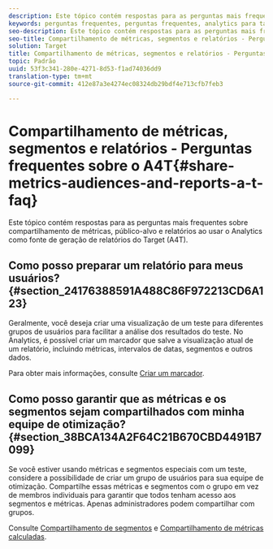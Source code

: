 ```yaml
---
description: Este tópico contém respostas para as perguntas mais frequentes sobre compartilhamento de métricas, público-alvo e relatórios ao usar o Analytics como fonte de geração de relatórios do Target (A4T).
keywords: perguntas frequentes, perguntas frequentes, analytics para target, a4T, compartilhar relatórios
seo-description: Este tópico contém respostas para as perguntas mais frequentes sobre compartilhamento de métricas, público-alvo e relatórios ao usar o Analytics como fonte de geração de relatórios do Target (A4T).
seo-title: Compartilhamento de métricas, segmentos e relatórios - Perguntas frequentes sobre o A4T
solution: Target
title: Compartilhamento de métricas, segmentos e relatórios - Perguntas frequentes sobre o A4T
topic: Padrão
uuid: 53f3c341-280e-4271-8d53-f1ad74036dd9
translation-type: tm+mt
source-git-commit: 412e87a3e4274ec08324db29bdf4e713cfb7feb3

---
```



# Compartilhamento de métricas, segmentos e relatórios - Perguntas frequentes sobre o A4T{#share-metrics-audiences-and-reports-a-t-faq}

Este tópico contém respostas para as perguntas mais frequentes sobre compartilhamento de métricas, público-alvo e relatórios ao usar o Analytics como fonte de geração de relatórios do Target (A4T).

## Como posso preparar um relatório para meus usuários? {#section_24176388591A488C86F972213CD6A123}

Geralmente, você deseja criar uma visualização de um teste para diferentes grupos de usuários para facilitar a análise dos resultados do teste. No Analytics, é possível criar um marcador que salve a visualização atual de um relatório, incluindo métricas, intervalos de datas, segmentos e outros dados.

Para obter mais informações, consulte [Criar um marcador](https://marketing.adobe.com/resources/help/en_US/sc/user/t_bookmarks_creating.html).

## Como posso garantir que as métricas e os segmentos sejam compartilhados com minha equipe de otimização? {#section_38BCA134A2F64C21B670CBD4491B7099}

Se você estiver usando métricas e segmentos especiais com um teste, considere a possibilidade de criar um grupo de usuários para sua equipe de otimização. Compartilhe essas métricas e segmentos com o grupo em vez de membros individuais para garantir que todos tenham acesso aos segmentos e métricas. Apenas administradores podem compartilhar com grupos.

Consulte [Compartilhamento de segmentos](https://marketing.adobe.com/resources/help/en_US/analytics/segment/t_seg_share.html) e [Compartilhamento de métricas calculadas](https://marketing.adobe.com/resources/help/en_US/analytics/calcmetrics/cm_sharing.html).
